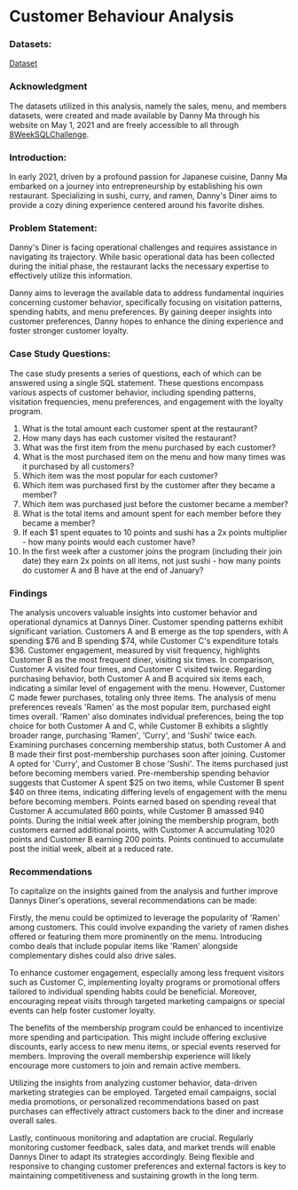 # Customer Behaviour Analysis

### Datasets:

[Dataset](https://8weeksqlchallenge.com/case-study-1/)

### Acknowledgment

The datasets utilized in this analysis, namely the sales, menu, and members datasets, were created and made available by Danny Ma through his website on May 1, 2021 and are freely accessible to all through [8WeekSQLChallenge](https://8weeksqlchallenge.com/case-study-1/).

### Introduction:
In early 2021, driven by a profound passion for Japanese cuisine, Danny Ma embarked on a journey into entrepreneurship by establishing his own restaurant. Specializing in sushi, curry, and ramen, Danny's Diner aims to provide a cozy dining experience centered around his favorite dishes.

### Problem Statement:
Danny's Diner is facing operational challenges and requires assistance in navigating its trajectory. While basic operational data has been collected during the initial phase, the restaurant lacks the necessary expertise to effectively utilize this information.

Danny aims to leverage the available data to address fundamental inquiries concerning customer behavior, specifically focusing on visitation patterns, spending habits, and menu preferences. By gaining deeper insights into customer preferences, Danny hopes to enhance the dining experience and foster stronger customer loyalty.

### Case Study Questions:
The case study presents a series of questions, each of which can be answered using a single SQL statement. These questions encompass various aspects of customer behavior, including spending patterns, visitation frequencies, menu preferences, and engagement with the loyalty program.
1. What is the total amount each customer spent at the restaurant?
2. How many days has each customer visited the restaurant?
3. What was the first item from the menu purchased by each customer?
4. What is the most purchased item on the menu and how many times was it purchased by all customers?
5. Which item was the most popular for each customer?
6. Which item was purchased first by the customer after they became a member?
7. Which item was purchased just before the customer became a member?
8. What is the total items and amount spent for each member before they became a member?
9. If each $1 spent equates to 10 points and sushi has a 2x points multiplier - how many points would each customer have?
10. In the first week after a customer joins the program (including their join date) they earn 2x points on all items, not just sushi - how many points do customer A and B have at the end of January?

### Findings

The analysis uncovers valuable insights into customer behavior and operational dynamics at Dannys Diner. Customer spending patterns exhibit significant variation. Customers A and B emerge as the top spenders, with A spending $76 and B spending $74, while Customer C's expenditure totals $36. Customer engagement, measured by visit frequency, highlights Customer B as the most frequent diner, visiting six times. In comparison, Customer A visited four times, and Customer C visited twice. Regarding purchasing behavior, both Customer A and B acquired six items each, indicating a similar level of engagement with the menu. However, Customer C made fewer purchases, totaling only three items. The analysis of menu preferences reveals 'Ramen' as the most popular item, purchased eight times overall. 'Ramen' also dominates individual preferences, being the top choice for both Customer A and C, while Customer B exhibits a slightly broader range, purchasing 'Ramen', 'Curry', and 'Sushi' twice each. Examining purchases concerning membership status, both Customer A and B made their first post-membership purchases soon after joining. Customer A opted for 'Curry', and Customer B chose 'Sushi'. The items purchased just before becoming members varied. Pre-membership spending behavior suggests that Customer A spent $25 on two items, while Customer B spent $40 on three items, indicating differing levels of engagement with the menu before becoming members. Points earned based on spending reveal that Customer A accumulated 860 points, while Customer B amassed 940 points. During the initial week after joining the membership program, both customers earned additional points, with Customer A accumulating 1020 points and Customer B earning 200 points. Points continued to accumulate post the initial week, albeit at a reduced rate.

### Recommendations

To capitalize on the insights gained from the analysis and further improve Dannys Diner's operations, several recommendations can be made:

Firstly, the menu could be optimized to leverage the popularity of 'Ramen' among customers. This could involve expanding the variety of ramen dishes offered or featuring them more prominently on the menu. Introducing combo deals that include popular items like 'Ramen' alongside complementary dishes could also drive sales.

To enhance customer engagement, especially among less frequent visitors such as Customer C, implementing loyalty programs or promotional offers tailored to individual spending habits could be beneficial. Moreover, encouraging repeat visits through targeted marketing campaigns or special events can help foster customer loyalty.

The benefits of the membership program could be enhanced to incentivize more spending and participation. This might include offering exclusive discounts, early access to new menu items, or special events reserved for members. Improving the overall membership experience will likely encourage more customers to join and remain active members.

Utilizing the insights from analyzing customer behavior, data-driven marketing strategies can be employed. Targeted email campaigns, social media promotions, or personalized recommendations based on past purchases can effectively attract customers back to the diner and increase overall sales.

Lastly, continuous monitoring and adaptation are crucial. Regularly monitoring customer feedback, sales data, and market trends will enable Dannys Diner to adapt its strategies accordingly. Being flexible and responsive to changing customer preferences and external factors is key to maintaining competitiveness and sustaining growth in the long term.
